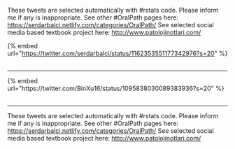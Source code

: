 

These tweets are selected automatically with #rstats code. Please inform me if any is inappropriate.
See other #OralPath pages here: https://serdarbalci.netlify.com/categories/OralPath/ 
See selected social media based textbook project here: http://www.patolojinotlari.com/

{% embed url="https://twitter.com/serdarbalci/status/1162353551177342976?s=20" %}<br>
<br>
<hr>
{% embed url="https://twitter.com/BinXu16/status/1095838030089383936?s=20" %}<br>
<br>
<hr>


These tweets are selected automatically with #rstats code. Please inform me if any is inappropriate.
See other #OralPath pages here: https://serdarbalci.netlify.com/categories/OralPath/ 
See selected social media based textbook project here: http://www.patolojinotlari.com/
